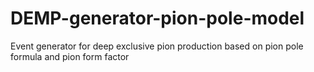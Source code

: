 # DEMP-generator-pion-pole-model
Event generator for deep exclusive pion production based on pion pole formula and pion form factor
